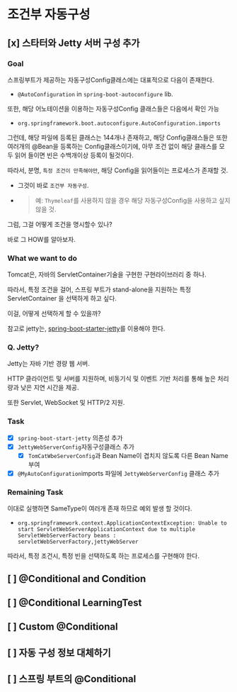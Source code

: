 # 조건부 자동구성

## [x] 스타터와 Jetty 서버 구성 추가 

### Goal 

스프링부트가 제공하는 자동구성Config클래스에는 대표적으로 다음이 존재한다.
- `@AutoConfiguration` in `spring-boot-autoconfigure` lib.

또한, 해당 어노테이션을 이용하는 자동구성Config 클래스들은 다음에서 확인 가능
- `org.springframework.boot.autoconfigure.AutoConfiguration.imports`

그런데, 해당 파일에 등록된 클래스는 144개나 존재하고, 해당 Config클래스들은 또한 여러개의 @Bean을 등록하는 Config클래스이기에, 아무 조건 없이 해당 클래스를 모두 읽어 들이면 빈은 수백개이상 등록이 될것이다.

따라서, 분명, `특정 조건이 만족해야만`, 해당 Config을 읽어들이는 프로세스가 존재할 것.

- 그것이 바로 `조건부 자동구성`.

- > 예: `Thymeleaf`를 사용하지 않을 경우 해당 자동구성Config을 사용하고 싶지 않을 것.

그럼, 그걸 어떻게 조건을 명시할수 있나?

바로 그 HOW를 알아보자.

### What we want to do 

Tomcat은, 자바의 ServletContainer기술을 구현한 구현라이브러리 중 하나.

따라서, 특정 조건을 걸어, 스프링 부트가 stand-alone을 지원하는 특정 ServletContainer 을 선택하게 하고 싶다.

이걸, 어떻게 선택하게 할 수 있을까?

참고로 jetty는, [spring-boot-starter-jetty](https://docs.spring.io/spring-boot/docs/current/reference/htmlsingle/#using.build-systems.starters)를 이용해야 한다.

### Q. Jetty?
Jetty는 자바 기반 경량 웹 서버.

HTTP 클라이언트 및 서버를 지원하며, 비동기식 및 이벤트 기반 처리를 통해 높은 처리량과 낮은 지연 시간을 제공. 

또한 Servlet, WebSocket 및 HTTP/2 지원.

### Task

- [x] `spring-boot-start-jetty` 의존성 추가
- [x] `JettyWebServerConfig`자동구성클래스 추가
  - [x] `TomCatWbeServerConfig`과 Bean Name이 겹치지 않도록 다른 Bean Name부여
- [x] `@MyAutoConfiguration`imports 파일에 `JettyWebServerConfig` 클래스 추가

### Remaining Task

이대로 실행하면 SameType이 여러개 존재 하므로 예외 발생 할 것이다.

- `org.springframework.context.ApplicationContextException: Unable to start ServletWebServerApplicationContext due to multiple ServletWebServerFactory beans : servletWebServerFactory,jettyWebServer`

따라서, 특정 조건시, 특정 빈을 선택하도록 하는 프로세스를 구현해야 한다.

## [ ] @Conditional and Condition 

## [ ] @Conditional LearningTest

## [ ] Custom @Conditional 

## [ ] 자동 구성 정보 대체하기 

## [ ] 스프링 부트의 @Conditional 
